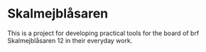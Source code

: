 # Skalmejblåsaren

This is a project for developing practical tools for the board of brf Skalmejblåsaren 12 in their everyday work.
